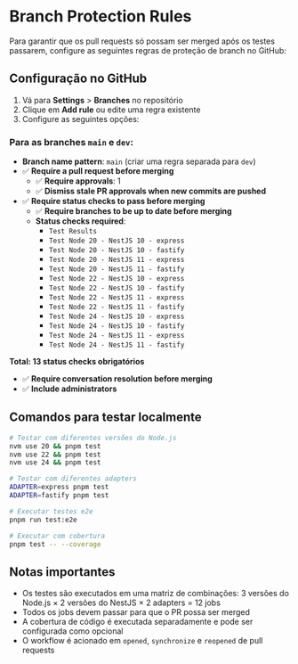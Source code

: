 # Branch Protection Rules

Para garantir que os pull requests só possam ser merged após os testes passarem, configure as seguintes regras de proteção de branch no GitHub:

## Configuração no GitHub

1. Vá para **Settings** > **Branches** no repositório
2. Clique em **Add rule** ou edite uma regra existente
3. Configure as seguintes opções:

### Para as branches `main` e `dev`:

- **Branch name pattern**: `main` (criar uma regra separada para `dev`)
- ✅ **Require a pull request before merging**
  - ✅ **Require approvals**: 1
  - ✅ **Dismiss stale PR approvals when new commits are pushed**
- ✅ **Require status checks to pass before merging**
  - ✅ **Require branches to be up to date before merging**
  - **Status checks required**:
    - `Test Results`
    - `Test Node 20 - NestJS 10 - express`
    - `Test Node 20 - NestJS 10 - fastify`
    - `Test Node 20 - NestJS 11 - express`
    - `Test Node 20 - NestJS 11 - fastify`
    - `Test Node 22 - NestJS 10 - express`
    - `Test Node 22 - NestJS 10 - fastify`
    - `Test Node 22 - NestJS 11 - express`
    - `Test Node 22 - NestJS 11 - fastify`
    - `Test Node 24 - NestJS 10 - express`
    - `Test Node 24 - NestJS 10 - fastify`
    - `Test Node 24 - NestJS 11 - express`
    - `Test Node 24 - NestJS 11 - fastify`

**Total: 13 status checks obrigatórios**
- ✅ **Require conversation resolution before merging**
- ✅ **Include administrators**

## Comandos para testar localmente

```bash
# Testar com diferentes versões do Node.js
nvm use 20 && pnpm test
nvm use 22 && pnpm test
nvm use 24 && pnpm test

# Testar com diferentes adapters
ADAPTER=express pnpm test
ADAPTER=fastify pnpm test

# Executar testes e2e
pnpm run test:e2e

# Executar com cobertura
pnpm test -- --coverage
```

## Notas importantes

- Os testes são executados em uma matriz de combinações: 3 versões do Node.js × 2 versões do NestJS × 2 adapters = 12 jobs
- Todos os jobs devem passar para que o PR possa ser merged
- A cobertura de código é executada separadamente e pode ser configurada como opcional
- O workflow é acionado em `opened`, `synchronize` e `reopened` de pull requests